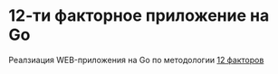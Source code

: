 12-ти факторное приложение на Go
==

Реалзиация WEB-приложения на Go по методологии [12 факторов](https://12factor.net)